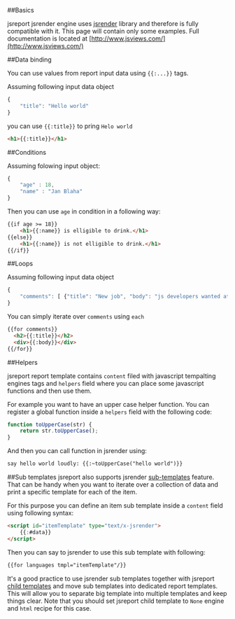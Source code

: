 

##Basics

jsreport jsrender engine uses [jsrender](http://www.jsviews.com/) library and therefore is fully compatible with it. This page will contain only some examples. Full documentation is located at [http://www.jsviews.com/](http://www.jsviews.com/)

##Data binding

You can use values from report input data using `{{:...}}` tags.

Assuming following input data object
```js
{
    "title": "Hello world"
}
```

you can use `{{:title}}` to pring `Helo world`
```html
<h1>{{:title}}</h1>
```
##Conditions

Assuming folowing input object:
```js
{
    "age" : 18,
    "name" : "Jan Blaha"
}
```

Then you can use `age` in condition in a following way:
```html
{{if age >= 18}}
    <h1>{{:name}} is elligible to drink.</h1>
{{else}}
    <h1>{{:name}} is not elligible to drink.</h1>
{{/if}}
```

##Loops

Assuming following input data object
```js
{
    "comments": [ {"title": "New job", "body": "js developers wanted at... " }]
}
```

You can simply iterate over `comments` using `each`
```html
{{for comments}}
  <h2>{{:title}}</h2>
  <div>{{:body}}</div>
{{/for}}
```

##Helpers

jsreport report template contains `content` filed with javascript tempalting engines tags and `helpers` field where you can place some javascript functions and then use them.

For example you want to have an upper case helper function. You can register a global function inside a `helpers` field with the following code:

```javascript
function toUpperCase(str) {
    return str.toUpperCase();
}
```

And then you can call function in jsrender using:
```html
say hello world loudly: {{:~toUpperCase("hello world")}}
```

##Sub templates
jsreport also supports jsrender [sub-templates](http://www.jsviews.com/#samples/jsr/composition/sub-templates) feature. That can be handy when you want to iterate over a collection of data and print a specific template for each of the item.

For this purpose you can define an item sub template inside a `content` field using following syntax:

```html
<script id="itemTemplate" type="text/x-jsrender">
    {{:#data}}
</script>
```

Then you can say to jsrender to use this sub template with following:
```html
{{for languages tmpl="itemTemplate"/}}
```

It's a good practice to use jsrender sub templates together with jsreport [child templates](http://jsreport.net/learn/child-templates) and move sub templates into dedicated report templates. This will allow you to separate big template into multiple templates and keep things clear. Note that you should set jsreport child template to `None` engine and `html` recipe for this case.


